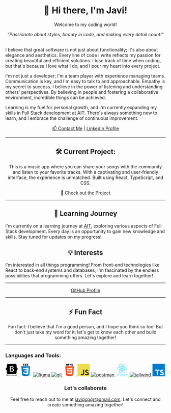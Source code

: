 <div align="center">
  <h1>👋 Hi there, I'm Javi!</h1>
  <p>Welcome to my coding world!</p>
  <em>"Passionate about styles, beauty in code, and making every detail count!"</em>
</div>
<br/>
<p>
  I believe that great software is not just about functionality; it's also about elegance and aesthetics. Every line of code I write reflects my passion for creating beautiful and efficient solutions. I lose track of time when coding, but that's because I love what I do, and I pour my heart into every project.
</p>

<p>
  I'm not just a developer; I'm a team player with experience managing teams. Communication is key, and I'm easy to talk to and approachable. Empathy is my secret to success. I believe in the power of listening and understanding others' perspectives. By believing in people and fostering a collaborative environment, incredible things can be achieved.
</p>

<p>
  Learning is my fuel for personal growth, and I'm currently expanding my skills in Full Stack development at <a href"https://assemblerinstitute.com/">AIT.</a> There's always something new to learn, and I embrace the challenge of continuous improvement.
</p>

<div align="center">
  <a href="mailto:javigcpgr@gmail.com">📫 Contact Me</a> |
  <a href="https://www.linkedin.com/in/javier-garcia-cabello-b97367267/">LinkedIn Profile</a>
</div>

<hr>

<div align="center">
  <h2>🛠️ Current Project:</h2>
  <p>
    This is a music app where you can share your songs with the community and listen to your favorite tracks. With a captivating and user-friendly interface, the experience is unmatched. Built using React, TypeScript, and CSS.
  </p>
  <a href="https://github.com/JaviGCK/Apollofy-Hamilton.git">🎵 Check out the Project</a>
</div>

<hr>

<h2 align="center">🌱 Learning Journey</h2>
<p>
  I'm currently on a learning journey at <a href="https://assemblerinstitute.com/">AIT</a>, exploring various aspects of Full Stack development. Every day is an opportunity to gain new knowledge and skills. Stay tuned for updates on my progress!
</p>

<h2 align="center">💡 Interests</h2>
<p>
  I'm interested in all things programming! From front-end technologies like React to back-end systems and databases, I'm fascinated by the endless possibilities that programming offers. Let's explore and learn together!
</p>

<hr>

<div align="center">
  <a href="https://github.com/JaviGCK?tab=repositories" title="Check out my GitHub">GitHub Profile</a>
</div>

<hr>

<div align="center">
  <h2>⚡ Fun Fact</h2>
  <p>
    Fun fact: I believe that I'm a good person, and I hope you think so too! But don't just take my word for it; let's get to know each other and build something amazing together!
  </p>
</div>

<hr>


<h3 align="left">Languages and Tools:</h3>
<p align="left">
  <a href="https://getbootstrap.com" target="_blank" rel="noreferrer">
    <img src="https://raw.githubusercontent.com/devicons/devicon/master/icons/bootstrap/bootstrap-plain-wordmark.svg" alt="bootstrap" width="40" height="40"/>
  </a>
  <a href="https://www.w3schools.com/css/" target="_blank" rel="noreferrer">
    <img src="https://raw.githubusercontent.com/devicons/devicon/master/icons/css3/css3-original-wordmark.svg" alt="css3" width="40" height="40"/>
  </a>
  <a href="https://www.figma.com/" target="_blank" rel="noreferrer">
    <img src="https://www.vectorlogo.zone/logos/figma/figma-icon.svg" alt="figma" width="40" height="40"/>
  </a>
  <a href="https://git-scm.com/" target="_blank" rel="noreferrer">
    <img src="https://www.vectorlogo.zone/logos/git-scm/git-scm-icon.svg" alt="git" width="40" height="40"/>
  </a>
  <a href="https://www.w3.org/html/" target="_blank" rel="noreferrer">
    <img src="https://raw.githubusercontent.com/devicons/devicon/master/icons/html5/html5-original-wordmark.svg" alt="html5" width="40" height="40"/>
  </a>
  <a href="https://developer.mozilla.org/en-US/docs/Web/JavaScript" target="_blank" rel="noreferrer">
    <img src="https://raw.githubusercontent.com/devicons/devicon/master/icons/javascript/javascript-original.svg" alt="javascript" width="40" height="40"/>
  </a>
  <a href="https://postman.com" target="_blank" rel="noreferrer">
    <img src="https://www.vectorlogo.zone/logos/getpostman/getpostman-icon.svg" alt="postman" width="40" height="40"/>
  </a>
  <a href="https://reactjs.org/" target="_blank" rel="noreferrer">
    <img src="https://raw.githubusercontent.com/devicons/devicon/master/icons/react/react-original-wordmark.svg" alt="react" width="40" height="40"/>
  </a>
  <a href="https://tailwindcss.com/" target="_blank" rel="noreferrer">
    <img src="https://www.vectorlogo.zone/logos/tailwindcss/tailwindcss-icon.svg" alt="tailwind" width="40" height="40"/>
  </a>
  <a href="https://www.typescriptlang.org/" target="_blank" rel="noreferrer">
    <img src="https://raw.githubusercontent.com/devicons/devicon/master/icons/typescript/typescript-original.svg" alt="typescript" width="40" height="40"/>
  </a>
</p>


<div align="center">
  <h3>Let's collaborate</h3>
  <p>
    Feel free to reach out to me at <a href="mailto:javigcpgr@gmail.com">javigcpgr@gmail.com</a>. Let's connect and create something amazing together!
  </p>
</div>
